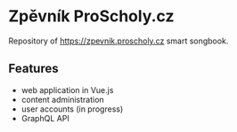 # Zpěvník ProScholy.cz
Repository of https://zpevnik.proscholy.cz smart songbook.

## Features
- web application in Vue.js
- content administration
- user accounts (in progress)
- GraphQL API
